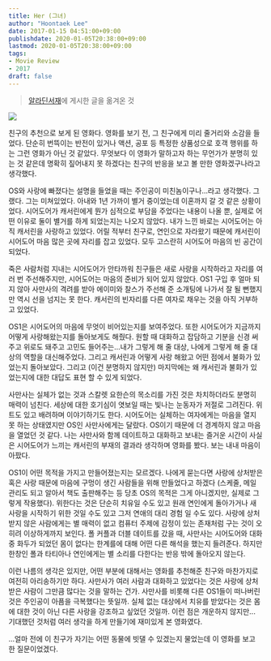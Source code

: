 ```yaml
---
title: Her (그녀)
author: "Hoontaek Lee"
date: 2017-01-15 04:51:00+09:00
publishdate: 2020-01-05T20:38:00+09:00
lastmod: 2020-01-05T20:38:00+09:00
tags:
- Movie Review
- 2017
draft: false
---
```


> [알라딘서재](https://blog.aladin.co.kr/770370148/9054671)에 게시한 글을 옮겨온 것

![](https://image.aladin.co.kr/product/4522/88/cover500/9234765206_1.jpg)

친구의 추천으로 보게 된 영화다. 영화를 보기 전, 그 친구에게 미리 줄거리와 소감을 들었다. 단순히 번뜩이는 반전이 있거나 액션, 공포 등 특정한 상품성으로 호객 행위를 하는 그런 영화가 아닌 것 같았다. 무엇보다 이 영화가 말하고자 하는 무언가가 분명히 있는 것 같은데 명확히 짚어내지 못 하겠다는 친구의 반응을 보고 볼 만한 영화겠구나라고 생각했다.

OS와 사랑에 빠졌다는 설명을 들었을 때는 주인공이 미친놈이구나...라고 생각했다. 그랬다. 그는 미쳐있었다. 아내와 1년 가까이 별거 중이었는데 이혼까지 갈 것 같은 상황이었다. 시어도어가 캐서린에게 뭔가 심적으로 부담을 주었다는 내용이 나올 뿐, 실제로 어떤 이유로 둘이 별거를 하게 되었는지는 나오지 않았다. 내가 느낀 바로는 시어도어는 아직 캐서린을 사랑하고 있었다. 어릴 적부터 친구로, 연인으로 자라왔기 때문에 캐서린이 시어도어 마음 많은 곳에 자리를 잡고 있었다. 모두 고스란히 시어도어 마음의 빈 공간이 되었다.

죽은 사람처럼 지내는 시어도어가 안타까워 친구들은 새로 사랑을 시작하라고 자리를 여러 번 주선해주지만, 시어도어는 마음의 준비가 되어 있지 않았다. OS1 구입 후 얼마 되지 않아 사만사의 격려를 받아 에이미와 찰스가 주선해 준 소개팅에 나가서 잘 될 뻔했지만 역시 선을 넘지는 못 한다. 캐서린의 빈자리를 다른 여자로 채우는 것을 아직 거부하고 있었다.

OS1은 시어도어의 마음에 무엇이 비어있는지를 보여주었다. 또한 시어도어가 지금까지 어떻게 사랑해왔는지를 돌아보게도 해줬다. 원할 때 대화하고 잡담하고 기분을 신경 써주고 위로도 돼주고 고민도 들어주는...내가 그렇게 해 줄 대상, 나에게 그렇게 해 줄 대상의 역할을 대신해주었다. 그리고 캐서린과 어떻게 사랑 해왔고 어떤 점에서 불화가 있었는지 돌아보았다. 그리고 (이건 분명하지 않지만) 마지막에는 왜 캐서린과 불화가 있었는지에 대한 대답도 표현 할 수 있게 되었다.

사만사는 실체가 없는 것과 스칼렛 요한슨의 목소리를 가진 것은 차치하더라도 분명히 매력이 넘친다. 세상에 대한 호기심이 엿보일 때는 빛나는 눈동자가 저절로 그려진다. 위트도 있고 배려하며 이야기하기도 한다. 시어도어는 실체하는 여자에게는 마음을 열지 못 하는 상태였지만 OS인 사만사에게는 달랐다. OS이기 때문에 더 경계하지 않고 마음을 열었던 것 같다. 나는 사만사와 함께 데이트하고 대화하고 보내는 즐거운 시간이 사실은 시어도어가 느끼는 캐서린의 부재의 결과라 생각하며 영화를 봤다. 보는 내내 마음이 아팠다.

OS1이 어떤 목적을 가지고 만들어졌는지는 모르겠다. 나에게 묻는다면 사랑에 상처받은 혹은 사랑 때문에 마음에 구멍이 생긴 사람들을 위해 만들었다고 하겠다 (스케줄, 메일 관리도 되고 알아서 책도 출판해주는 등 당초 OS의 목적은 그게 아니겠지만, 실제로 그렇게 작용했다). 위한다는 것은 단순히 치유일 수도 있고 원래 연인에게 돌아가거나 새 사랑을 시작하기 위한 것일 수도 있고 그저 연애의 대리 경험 일 수도 있다. 사랑에 상처받지 않은 사람에게는 별 매력이 없고 컴퓨터 주제에 감정이 있는 존재처럼 구는 것이 오히려 이상하게까지 보인다. 폴 커플과 더블 데이트를 갔을 때, 사만사는 시어도어와 대화 중 화두가 되었던 몸이 없다는 한계를에 대해 어떤 다른 해석을 했는지 들려준다. 하지만 한창인 폴과 타티아나 연인에게는 별 소리를 다한다는 반응 밖에 돌아오지 않는다.

이런 나름의 생각은 있지만, 어떤 부분에 대해서는 영화를 추천해준 친구와 마찬가지로 여전히 아리송하기만 하다. 사만사가 여러 사람과 대화하고 있었다는 것은 사랑에 상처받은 사람이 그만큼 많다는 것을 말하는 건가. 사만사를 비롯해 다른 OS1들이 떠나버린 것은 주인공이 아픔을 극복했다는 뜻일까. 실체 없는 대상에서 치유를 받았다는 것은 몸에 대한 것이 아닌 다른 사랑을 강조하고 싶었던 것일까. 이런 점은 개운하지 않지만... 기대했던 것처럼 여러 생각을 하게 만들기에 재미있게 본 영화였다.

...얼마 전에 이 친구가 자기는 어떤 동물에 빗댈 수 있겠는지 물었는데 이 영화를 보고 한 질문이었겠다.
